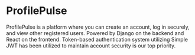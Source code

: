 # ProfilePulse
ProfilePulse is a platform where you can create an account, log in securely, and view other registered users. Powered by Django on the backend and React on the frontend.  Token-based authentication system utilizing Simple JWT has been utilized to maintain account security is our top priority.
